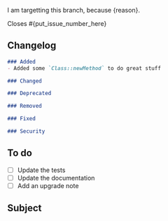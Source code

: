 <!-- THE PR TEMPLATE IS NOT AN OPTION. DO NOT DELETE IT, MAKE SURE YOU READ AND EDIT IT! -->

<!--
    Show us you choose the right branch.
    Different branches are used for different things :
    - 3.x is for everything backwards compatible, like patches, features and deprecation notices
    - master is for deprecation removals and other changes that cannot be done without a BC-break
    More details here: https://github.com/sonata-project/SonataNotificationBundle/blob/3.x/CONTRIBUTING.md#the-base-branch
-->
I am targetting this branch, because {reason}.

<!--
    Specify which issues will be fixed/closed.
    Remove it if this is not related.
-->

Closes #{put_issue_number_here}

## Changelog

<!-- MANDATORY
    Fill the changelog part inside the code block.
    Follow this schema: http://keepachangelog.com/
-->

<!-- REMOVE EMPTY SECTIONS -->
```markdown
### Added
- Added some `Class::newMethod` to do great stuff

### Changed

### Deprecated

### Removed

### Fixed

### Security
```

## To do

<!--
    If this is a work in progress, COMPLETE and ADD needed tasks.
    You can add as many tasks as you want.
    If some are not relevant, just REMOVE them.
-->

- [ ] Update the tests
- [ ] Update the documentation
- [ ] Add an upgrade note

## Subject

<!-- Describe your Pull Request content here -->
